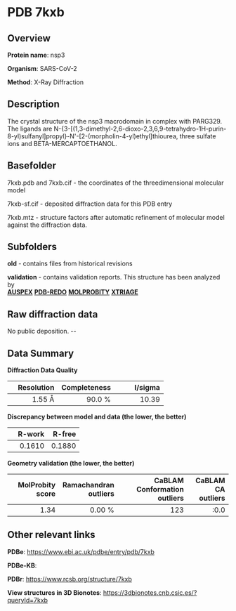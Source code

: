 # PDB 7kxb

## Overview

**Protein name**: nsp3

**Organism**: SARS-CoV-2

**Method**: X-Ray Diffraction

## Description

The crystal structure of the nsp3 macrodomain in complex with PARG329. The ligands are N-{3-[(1,3-dimethyl-2,6-dioxo-2,3,6,9-tetrahydro-1H-purin-8-yl)sulfanyl]propyl}-N'-[2-(morpholin-4-yl)ethyl]thiourea, three sulfate ions and BETA-MERCAPTOETHANOL.

## Basefolder

7kxb.pdb and 7kxb.cif - the coordinates of the threedimensional molecular model

7kxb-sf.cif - deposited diffraction data for this PDB entry

7kxb.mtz - structure factors after automatic refinement of molecular model against the diffraction data.

## Subfolders



**old** - contains files from historical revisions

**validation** - contains validation reports. This structure has been analyzed by <br>[**AUSPEX**](https://github.com/thorn-lab/coronavirus_structural_task_force/tree/master/pdb/nsp3/SARS-CoV-2/7kxb/validation/auspex) [**PDB-REDO**](https://github.com/thorn-lab/coronavirus_structural_task_force/tree/master/pdb/nsp3/SARS-CoV-2/7kxb/validation/pdb-redo) [**MOLPROBITY**](https://github.com/thorn-lab/coronavirus_structural_task_force/tree/master/pdb/nsp3/SARS-CoV-2/7kxb/validation/molprobity) [**XTRIAGE**](https://github.com/thorn-lab/coronavirus_structural_task_force/blob/master/pdb/nsp3/SARS-CoV-2/7kxb/validation/Xtriage_output.log)   



## Raw diffraction data

No public deposition. --<br> 

## Data Summary
**Diffraction Data Quality**

|   | Resolution | Completeness| I/sigma |
|---|-------------:|----------------:|--------------:|
|   |1.55 Å|90.0  %|<img width=50/>10.39|

**Discrepancy between model and data (the lower, the better)**

|   | **R-work**| **R-free**   
|---|-------------:|----------------:|           
||  0.1610|  0.1880|

**Geometry validation (the lower, the better)**

|   |**MolProbity<br>score**| **Ramachandran<br>outliers** | **CaBLAM<br>Conformation outliers** | **CaBLAM<br>CA outliers** |
|---|-------------:|----------------:|----------------:|----------------:|
||  1.34|  0.00 %|123|:0.0|

 

 



## Other relevant links 
**PDBe**:  https://www.ebi.ac.uk/pdbe/entry/pdb/7kxb

**PDBe-KB**:  
 
**PDBr**: https://www.rcsb.org/structure/7kxb 

**View structures in 3D Bionotes**: https://3dbionotes.cnb.csic.es/?queryId=7kxb

